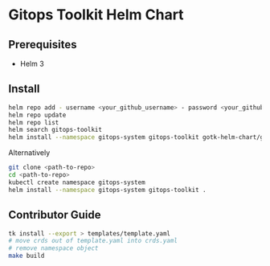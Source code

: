 # Gitops Toolkit Helm Chart

## Prerequisites

- Helm 3

## Install

```sh
helm repo add - username <your_github_username> - password <your_github_token> gotk-helm-chart 'https://raw.githubusercontent.com/saada/gotk-helm-chart/master/'
helm repo update
helm repo list
helm search gitops-toolkit
helm install --namespace gitops-system gitops-toolkit gotk-helm-chart/gitops-toolkit
```

Alternatively

```sh
git clone <path-to-repo>
cd <path-to-repo>
kubectl create namespace gitops-system
helm install --namespace gitops-system gitops-toolkit .
```

## Contributor Guide

```sh
tk install --export > templates/template.yaml
# move crds out of template.yaml into crds.yaml
# remove namespace object
make build
```